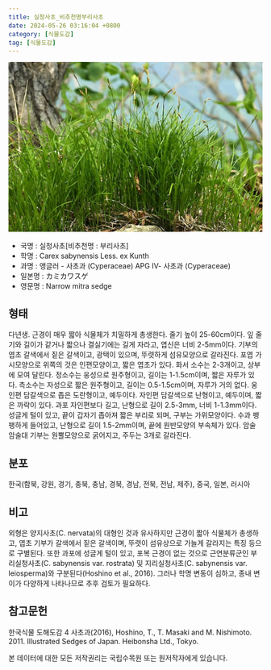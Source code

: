 ```yaml
---
title: 실청사초_비추천명부리사초
date: 2024-05-26 03:16:04 +0800
category: [식물도감]
tag: [식물도감]
---
```




![실청사초[비추천명 : 부리사초]](/assets/img/fileUpload/plants/basic/Cyperaceae/Carex/4751/4751_1_th2.jpg)
- 국명 : 실청사초[비추천명 : 부리사초]
- 학명 : Carex sabynensis Less. ex Kunth
- 과명 : 앵글러 - 사초과 (Cyperaceae) APG Ⅳ- 사초과 (Cyperaceae)
- 일본명 : カミカワスゲ
- 영문명 : Narrow mitra sedge


## 형태
다년생. 근경이 매우 짧아 식물체가 치밀하게 총생한다. 줄기 높이 25-60cm이다. 잎 줄기와 길이가 같거나 짧으나 결실기에는 길게 자라고, 엽신은 너비 2-5mm이다. 기부의 엽초 갈색에서 짙은 갈색이고, 광택이 있으며, 뚜렷하게 섬유모양으로 갈라진다. 포엽 가시모양으로 위쪽의 것은 인편모양이고, 짧은 엽초가 있다. 화서 소수는 2-3개이고, 상부에 모여 달린다. 정소수는 웅성으로 원주형이고, 길이는 1-1.5cm이며, 짧은 자루가 있다. 측소수는 자성으로 짧은 원주형이고, 길이는 0.5-1.5cm이며, 자루가 거의 없다. 웅인편 담갈색으로 좁은 도란형이고, 예두이다. 자인편 담갈색으로 난형이고, 예두이며, 짧은 까락이 있다. 과포 자인편보다 길고, 난형으로 길이 2.5-3mm, 너비 1-1.3mm이다. 성글게 털이 있고, 끝이 갑자기 좁아져 짧은 부리로 되며, 구부는 가위모양이다. 수과 팽팽하게 들어있고, 난형으로 길이 1.5-2mm이며, 끝에 원반모양의 부속체가 있다. 암술 암술대 기부는 원뿔모양으로 굵어지고, 주두는 3개로 갈라진다.
## 분포
한국(함북, 강원, 경기, 충북, 충남, 경북, 경남, 전북, 전남, 제주), 중국, 일본, 러시아
## 비고
외형은 양지사초(C. nervata)의 대형인 것과 유사하지만 근경이 짧아 식물체가 총생하고, 엽초 기부가 갈색에서 짙은 갈색이며, 뚜렷이 섬유상으로 가늘게 갈라지는 특징 등으로 구별된다. 또한 과포에 성글게 털이 있고, 포복 근경이 없는 것으로 근연분류군인 부리실청사초(C. sabynensis var. rostrata) 및 지리실청사초(C. sabynensis var. leiosperma)와 구분된다(Hoshino et al., 2016). 그러나 학명 변동이 심하고, 종내 변이가 다양하게 나타나므로 추후 검토가 필요하다.
## 참고문헌
한국식물 도해도감 4 사초과(2016), Hoshino, T., T. Masaki and M. Nishimoto. 2011. Illustrated Sedges of Japan. Heibonsha Ltd., Tokyo.






본 데이터에 대한 모든 저작권리는 국립수목원 또는 원저작자에게 있습니다.
